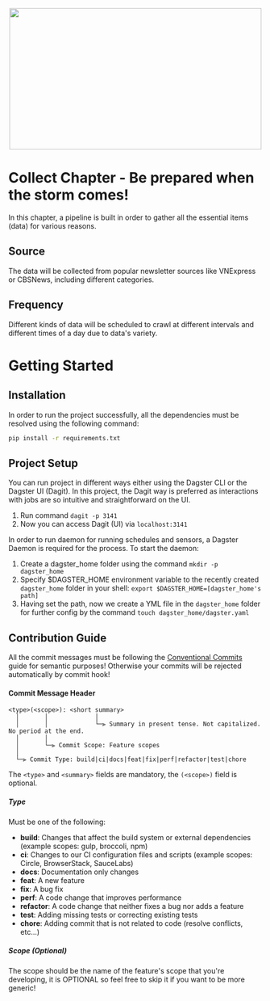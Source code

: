<p align="center"><img src="https://i.ibb.co/wyMr7F2/image.png" width="500" height="280"/></p>

# Collect Chapter - Be prepared when the storm comes!

In this chapter, a pipeline is built in order to gather all the essential items (data) for various reasons.

## Source

The data will be collected from popular newsletter sources like VNExpress or CBSNews, including different categories.

## Frequency

Different kinds of data will be scheduled to crawl at different intervals and different times of a day due to data's variety.

# Getting Started

## Installation

In order to run the project successfully, all the dependencies must be resolved using the following command:

```bash
pip install -r requirements.txt
```

## Project Setup

You can run project in different ways either using the Dagster CLI or the Dagster UI (Dagit). In this project, the Dagit way is preferred as interactions with jobs are so intuitive and straightforward on the UI.

1. Run command `dagit -p 3141`
2. Now you can access Dagit (UI) via `localhost:3141`

In order to run daemon for running schedules and sensors, a Dagster Daemon is required for the process. To start the daemon:

1. Create a dagster_home folder using the command `mkdir -p dagster_home`
2. Specify $DAGSTER_HOME environment variable to the recently created `dagster_home` folder in your shell: `export $DAGSTER_HOME=[dagster_home's path]`
3. Having set the path, now we create a YML file in the `dagster_home` folder for further config by the command `touch dagster_home/dagster.yaml`

## Contribution Guide

All the commit messages must be following the [Conventional Commits](https://www.conventionalcommits.org/en/v1.0.0/) guide for semantic purposes! Otherwise your commits will be rejected automatically by commit hook!

#### <a name="commit-header"></a>Commit Message Header

```
<type>(<scope>): <short summary>
  │       │             │
  │       │             └─⫸ Summary in present tense. Not capitalized. No period at the end.
  │       │
  │       └─⫸ Commit Scope: Feature scopes
  │
  └─⫸ Commit Type: build|ci|docs|feat|fix|perf|refactor|test|chore
```

The `<type>` and `<summary>` fields are mandatory, the `(<scope>)` field is optional.

##### Type

Must be one of the following:

- **build**: Changes that affect the build system or external dependencies (example scopes: gulp, broccoli, npm)
- **ci**: Changes to our CI configuration files and scripts (example scopes: Circle, BrowserStack, SauceLabs)
- **docs**: Documentation only changes
- **feat**: A new feature
- **fix**: A bug fix
- **perf**: A code change that improves performance
- **refactor**: A code change that neither fixes a bug nor adds a feature
- **test**: Adding missing tests or correcting existing tests
- **chore**: Adding commit that is not related to code (resolve conflicts, etc...)

##### Scope (Optional)

The scope should be the name of the feature's scope that you're developing, it is OPTIONAL so feel free to skip it if you want to be more generic!
